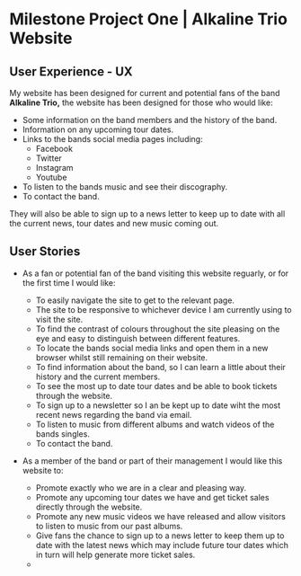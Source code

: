 # Milestone Project One | Alkaline Trio Website

 

## User Experience - UX

 My website has been designed for current and potential fans of the band **__Alkaline Trio,__** 
 the website has been designed for those who would like:
  * Some information on the band members and the history of the band.
  * Information on any upcoming tour dates.
  * Links to the bands social media pages including:
    * Facebook
    * Twitter
    * Instagram
    * Youtube
  * To listen to the bands music and see their discography.
  * To contact the band.<br>

They will also be able to sign up to a news letter to keep up to date with all the current news, tour dates and new music coming out.

## User Stories

* As a fan or potential fan of the band visiting this website reguarly, or for the first time I would like:
    * To easily navigate the site to get to the relevant page.
    * The site to be responsive to whichever device I am currently using to visit the site. 
    * To find the contrast of colours throughout the site pleasing on the eye and easy to distinguish between different features.
    * To locate the bands social media links and open them in a new browser whilst still remaining on their website.
    * To find information about the band, so I can learn a little about their history and the current members.
    * To see the most up to date tour dates and be able to book tickets through the website.
    * To sign up to a newsletter so I an be kept up to date wiht the most recent news regarding the band via email. 
    * To listen to music from different albums and watch videos of the bands singles.
    * To contact the band.

* As a member of the band or part of their management I would like this website to:
    * Promote exactly who we are in a clear and pleasing way.
    * Promote any upcoming tour dates we have and get ticket sales directly through the website.
    * Promote any new music videos we have released and allow visitors to listen to music from our past albums.
    * Give fans the chance to sign up to a news letter to keep them up to date with the latest news which may include future tour dates
    which in turn will help generate more ticket sales.
    *

    
 


 
 